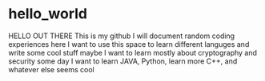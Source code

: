 # hello_world
HELLO OUT THERE
This is my github
I will document random coding experiences here
I want to use this space to learn different languges and write some cool stuff maybe
I want to learn mostly about cryptography and security some day
I want to learn JAVA, Python, learn more C++, and whatever else seems cool
